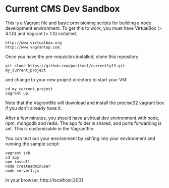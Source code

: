 Current CMS Dev Sandbox
=======================

This is a Vagrant file and basic provisioning scripts for building a node development environment.
To get this to work, you must have VirtualBox (> 4.1.0) and Vagrant (> 1.0) installed.

    http://www.virtualbox.org
    http://www.vagrantup.com.

Once you have the pre-requisites installed, clone this repository

    git clone https://github.com/posttool/currently13.git my_current_project

and change to your new project directory to start your VM:

    cd my_current_project
    vagrant up

Note that the Vagrantfile will download and install the precise32 vagrant box if you don't already have it.

After a few minutes, you should have a virtual dev environment with node, npm, mongodb and redis.
The app folder is shared, and ports forwarding is set. This is customizable in the Vagrantfile.

You can test out your environment by ssh'ing into your environment and running the sample script:

    vagrant ssh
    cd app
    npm install
    node createadminuser
    node server1.js

In your browser, http://localhost:3001






